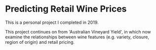 # Predicting Retail Wine Prices
This is a personal project I completed in 2019.

This project continues on from 'Australian Vineyard Yield', in which now examine the relationships between wine features (e.g. variety, closure, region of origin) and retail pricing.
